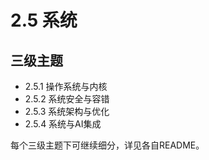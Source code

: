 # 2.5 系统

## 三级主题

- 2.5.1 操作系统与内核
- 2.5.2 系统安全与容错
- 2.5.3 系统架构与优化
- 2.5.4 系统与AI集成

每个三级主题下可继续细分，详见各自README。 